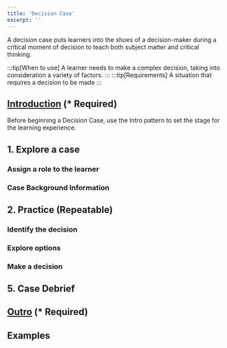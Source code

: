 ```yaml
---
title: 'Decision Case'
excerpt: ''
---
```


A decision case puts learners into the shoes of a decision-maker during a critical moment of decision to teach both subject matter and critical thinking.

:::tip[When to use]
A learner needs to make a complex decision, taking into consideration a variety of factors.
:::
:::tip[Requirements]
A situation that requires a decision to be made
:::

## [Introduction](../Meta/Intro.md) (\* Required)

Before beginning a Decision Case, use the Intro pattern to set the stage for the learning experience.

## 1. Explore a case

### Assign a role to the learner

### Case Background Information

## 2. Practice (Repeatable)

### Identify the decision

### Explore options

### Make a decision


## 5. Case Debrief

## [Outro](../Meta/Outro.md) (\* Required)

## Examples
